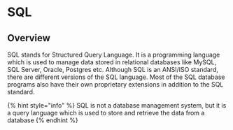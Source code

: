 # SQL

## Overview

SQL stands for Structured Query Language. It is a programming language which is used to manage data stored in relational databases like MySQL,  SQL Server, Oracle, Postgres etc. Although SQL is an ANSI/ISO standard, there are different versions of the SQL language. Most of the SQL database programs also have their own proprietary extensions in addition to the SQL standard.

{% hint style="info" %}
SQL is not a database management system, but it is a query language which is used to store and retrieve the data from a database
{% endhint %}





